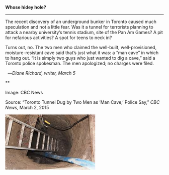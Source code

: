 **Whose hidey hole?**

****

The recent discovery of an underground bunker in Toronto caused much speculation and not a little fear. Was it a tunnel for terrorists planning to attack a nearby university’s tennis stadium, site of the Pan Am Games? A pit for nefarious activities? A spot for teens to neck in?

Turns out, no. The two men who claimed the well-built, well-provisioned, moisture-resistant cave said that’s just what it was: a “man cave” in which to hang out. “It is simply two guys who just wanted to dig a cave,” said a Toronto police spokesman. The men apologized; no charges were filed. 

  —*Diane Richard, writer, March 5*

**

Image: CBC News

Source: “Toronto Tunnel Dug by Two Men as ‘Man Cave,’ Police Say,” *CBC News,* March 2, 2015

![](../images/15-3-5_HERMIT_mancaveEDIT-1.jpeg)
